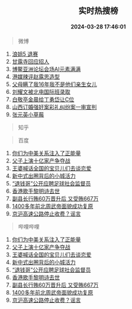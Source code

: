 <div align="center"><h2>实时热搜榜</h2><h4>2024-03-28 17:46:01</h4></div>

> 微博  

1. [浪姐5 退赛](https://s.weibo.com/weibo?q=%E6%B5%AA%E5%A7%905%20%E9%80%80%E8%B5%9B&t=31&band_rank=1&Refer=top)<br />
2. [甘露寺回应招人](https://s.weibo.com/weibo?q=%23%E7%94%98%E9%9C%B2%E5%AF%BA%E5%9B%9E%E5%BA%94%E6%8B%9B%E4%BA%BA%23&t=31&band_rank=2&Refer=top)<br />
3. [博鳌亚洲论坛会场AI元素满满](https://s.weibo.com/weibo?q=%23%E5%8D%9A%E9%B3%8C%E4%BA%9A%E6%B4%B2%E8%AE%BA%E5%9D%9B%E4%BC%9A%E5%9C%BAAI%E5%85%83%E7%B4%A0%E6%BB%A1%E6%BB%A1%23&t=31&band_rank=3&Refer=top)<br />
4. [港媒辣评赵露思造型](https://s.weibo.com/weibo?q=%23%E6%B8%AF%E5%AA%92%E8%BE%A3%E8%AF%84%E8%B5%B5%E9%9C%B2%E6%80%9D%E9%80%A0%E5%9E%8B%23&t=31&band_rank=4&Refer=top)<br />
5. [父母瞒了我16年我不是他们亲生女儿](https://s.weibo.com/weibo?q=%23%E7%88%B6%E6%AF%8D%E7%9E%92%E4%BA%86%E6%88%9116%E5%B9%B4%E6%88%91%E4%B8%8D%E6%98%AF%E4%BB%96%E4%BB%AC%E4%BA%B2%E7%94%9F%E5%A5%B3%E5%84%BF%23&t=31&band_rank=5&Refer=top)<br />
6. [刘耀文被北电国际班录取](https://s.weibo.com/weibo?q=%23%E5%88%98%E8%80%80%E6%96%87%E8%A2%AB%E5%8C%97%E7%94%B5%E5%9B%BD%E9%99%85%E7%8F%AD%E5%BD%95%E5%8F%96%23&t=31&band_rank=6&Refer=top)<br />
7. [白敬亭金晨给丁勇岱让C位](https://s.weibo.com/weibo?q=%23%E7%99%BD%E6%95%AC%E4%BA%AD%E9%87%91%E6%99%A8%E7%BB%99%E4%B8%81%E5%8B%87%E5%B2%B1%E8%AE%A9C%E4%BD%8D%23&t=31&band_rank=7&Refer=top)<br />
8. [山西订婚强奸案彩礼纠纷案一审宣判](https://s.weibo.com/weibo?q=%23%E5%B1%B1%E8%A5%BF%E8%AE%A2%E5%A9%9A%E5%BC%BA%E5%A5%B8%E6%A1%88%E5%BD%A9%E7%A4%BC%E7%BA%A0%E7%BA%B7%E6%A1%88%E4%B8%80%E5%AE%A1%E5%AE%A3%E5%88%A4%23&t=31&band_rank=8&Refer=top)<br />
9. [张元英小草莓](https://s.weibo.com/weibo?q=%23%E5%BC%A0%E5%85%83%E8%8B%B1%E5%B0%8F%E8%8D%89%E8%8E%93%23&t=31&band_rank=9&Refer=top)<br />

> 知乎  


> 百度  

1. [你们为中美关系注入了正能量](https://www.baidu.com/s?wd=%E4%BD%A0%E4%BB%AC%E4%B8%BA%E4%B8%AD%E7%BE%8E%E5%85%B3%E7%B3%BB%E6%B3%A8%E5%85%A5%E4%BA%86%E6%AD%A3%E8%83%BD%E9%87%8F&sa=fyb_news&rsv_dl=fyb_news)<br />
2. [父子上演十亿家产争夺战](https://www.baidu.com/s?wd=%E7%88%B6%E5%AD%90%E4%B8%8A%E6%BC%94%E5%8D%81%E4%BA%BF%E5%AE%B6%E4%BA%A7%E4%BA%89%E5%A4%BA%E6%88%98&sa=fyb_news&rsv_dl=fyb_news)<br />
3. [王婆喊话全国的宝贝儿们去谈恋爱](https://www.baidu.com/s?wd=%E7%8E%8B%E5%A9%86%E5%96%8A%E8%AF%9D%E5%85%A8%E5%9B%BD%E7%9A%84%E5%AE%9D%E8%B4%9D%E5%84%BF%E4%BB%AC%E5%8E%BB%E8%B0%88%E6%81%8B%E7%88%B1&sa=fyb_news&rsv_dl=fyb_news)<br />
4. [新中式出圈背后的小城活力](https://www.baidu.com/s?wd=%E6%96%B0%E4%B8%AD%E5%BC%8F%E5%87%BA%E5%9C%88%E8%83%8C%E5%90%8E%E7%9A%84%E5%B0%8F%E5%9F%8E%E6%B4%BB%E5%8A%9B&sa=fyb_news&rsv_dl=fyb_news)<br />
5. [“退钱哥”公开应聘足球社会监督员](https://www.baidu.com/s?wd=%E2%80%9C%E9%80%80%E9%92%B1%E5%93%A5%E2%80%9D%E5%85%AC%E5%BC%80%E5%BA%94%E8%81%98%E8%B6%B3%E7%90%83%E7%A4%BE%E4%BC%9A%E7%9B%91%E7%9D%A3%E5%91%98&sa=fyb_news&rsv_dl=fyb_news)<br />
6. [香港歌手黎明诗去世](https://www.baidu.com/s?wd=%E9%A6%99%E6%B8%AF%E6%AD%8C%E6%89%8B%E9%BB%8E%E6%98%8E%E8%AF%97%E5%8E%BB%E4%B8%96&sa=fyb_news&rsv_dl=fyb_news)<br />
7. [副县长行贿60万晋升后 又受贿667万](https://www.baidu.com/s?wd=%E5%89%AF%E5%8E%BF%E9%95%BF%E8%A1%8C%E8%B4%BF60%E4%B8%87%E6%99%8B%E5%8D%87%E5%90%8E+%E5%8F%88%E5%8F%97%E8%B4%BF667%E4%B8%87&sa=fyb_news&rsv_dl=fyb_news)<br />
8. [1400多年前北周武帝面貌成功复原](https://www.baidu.com/s?wd=1400%E5%A4%9A%E5%B9%B4%E5%89%8D%E5%8C%97%E5%91%A8%E6%AD%A6%E5%B8%9D%E9%9D%A2%E8%B2%8C%E6%88%90%E5%8A%9F%E5%A4%8D%E5%8E%9F&sa=fyb_news&rsv_dl=fyb_news)<br />
9. [京沪高速公路停止收费？谣言](https://www.baidu.com/s?wd=%E4%BA%AC%E6%B2%AA%E9%AB%98%E9%80%9F%E5%85%AC%E8%B7%AF%E5%81%9C%E6%AD%A2%E6%94%B6%E8%B4%B9%EF%BC%9F%E8%B0%A3%E8%A8%80&sa=fyb_news&rsv_dl=fyb_news)<br />

> 哔哩哔哩  

1. [你们为中美关系注入了正能量](https://www.baidu.com/s?wd=%E4%BD%A0%E4%BB%AC%E4%B8%BA%E4%B8%AD%E7%BE%8E%E5%85%B3%E7%B3%BB%E6%B3%A8%E5%85%A5%E4%BA%86%E6%AD%A3%E8%83%BD%E9%87%8F&sa=fyb_news&rsv_dl=fyb_news)<br />
2. [父子上演十亿家产争夺战](https://www.baidu.com/s?wd=%E7%88%B6%E5%AD%90%E4%B8%8A%E6%BC%94%E5%8D%81%E4%BA%BF%E5%AE%B6%E4%BA%A7%E4%BA%89%E5%A4%BA%E6%88%98&sa=fyb_news&rsv_dl=fyb_news)<br />
3. [王婆喊话全国的宝贝儿们去谈恋爱](https://www.baidu.com/s?wd=%E7%8E%8B%E5%A9%86%E5%96%8A%E8%AF%9D%E5%85%A8%E5%9B%BD%E7%9A%84%E5%AE%9D%E8%B4%9D%E5%84%BF%E4%BB%AC%E5%8E%BB%E8%B0%88%E6%81%8B%E7%88%B1&sa=fyb_news&rsv_dl=fyb_news)<br />
4. [新中式出圈背后的小城活力](https://www.baidu.com/s?wd=%E6%96%B0%E4%B8%AD%E5%BC%8F%E5%87%BA%E5%9C%88%E8%83%8C%E5%90%8E%E7%9A%84%E5%B0%8F%E5%9F%8E%E6%B4%BB%E5%8A%9B&sa=fyb_news&rsv_dl=fyb_news)<br />
5. [“退钱哥”公开应聘足球社会监督员](https://www.baidu.com/s?wd=%E2%80%9C%E9%80%80%E9%92%B1%E5%93%A5%E2%80%9D%E5%85%AC%E5%BC%80%E5%BA%94%E8%81%98%E8%B6%B3%E7%90%83%E7%A4%BE%E4%BC%9A%E7%9B%91%E7%9D%A3%E5%91%98&sa=fyb_news&rsv_dl=fyb_news)<br />
6. [香港歌手黎明诗去世](https://www.baidu.com/s?wd=%E9%A6%99%E6%B8%AF%E6%AD%8C%E6%89%8B%E9%BB%8E%E6%98%8E%E8%AF%97%E5%8E%BB%E4%B8%96&sa=fyb_news&rsv_dl=fyb_news)<br />
7. [副县长行贿60万晋升后 又受贿667万](https://www.baidu.com/s?wd=%E5%89%AF%E5%8E%BF%E9%95%BF%E8%A1%8C%E8%B4%BF60%E4%B8%87%E6%99%8B%E5%8D%87%E5%90%8E+%E5%8F%88%E5%8F%97%E8%B4%BF667%E4%B8%87&sa=fyb_news&rsv_dl=fyb_news)<br />
8. [1400多年前北周武帝面貌成功复原](https://www.baidu.com/s?wd=1400%E5%A4%9A%E5%B9%B4%E5%89%8D%E5%8C%97%E5%91%A8%E6%AD%A6%E5%B8%9D%E9%9D%A2%E8%B2%8C%E6%88%90%E5%8A%9F%E5%A4%8D%E5%8E%9F&sa=fyb_news&rsv_dl=fyb_news)<br />
9. [京沪高速公路停止收费？谣言](https://www.baidu.com/s?wd=%E4%BA%AC%E6%B2%AA%E9%AB%98%E9%80%9F%E5%85%AC%E8%B7%AF%E5%81%9C%E6%AD%A2%E6%94%B6%E8%B4%B9%EF%BC%9F%E8%B0%A3%E8%A8%80&sa=fyb_news&rsv_dl=fyb_news)<br />
